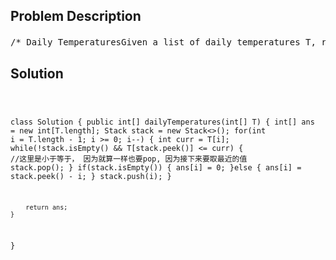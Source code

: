 <!--
<style>
  body { font-family: Arial, sans-serif; }
  .container { max-width: 100%; margin: 0 auto; padding: 10px; }
  .comment-block { max-width: 30%; background-color: #f9f9f9; padding: 10px; border-left: 5px solid #ccc; overflow-wrap: break-word; white-space: pre-wrap; }
  .code-block { background-color: #f4f4f4; padding: 10px; border: 1px solid #ddd; overflow-wrap: break-word; white-space: pre-wrap; }
</style>
-->

<div class='container'>
<h2>Problem Description</h2>
<div class='comment-block'>
<pre>
/* Daily TemperaturesGiven a list of daily temperatures T, return a list such that,for each day in the input, tells you how many days you would have to wait untila warmer temperature. If there is no future day for which this is possible, put 0 instead.For example, given the list of temperatures T = [73, 74, 75, 71, 69, 72, 76, 73],your output should be [1, 1, 4, 2, 1, 1, 0, 0].Note: The length of temperatures will be in the range [1, 30000]. Each temperature will be aninteger in the range [30, 100].*//* Solution:IntuitionConsider trying to find the next warmer occurrence at T[i]. What information (about T[j] for j > i)must we remember?Say we are trying to find T[0]. If we remembered T[10] = 50, knowing T[20] = 50 wouldn't help us,as any T[i] that has its next warmer ocurrence at T[20] would have it at T[10] instead. However,T[20] = 100 would help us, since if T[0] were 80, then T[20] might be its next warmest occurrence,while T[10] couldn't.Thus, we should remember a list of indices representing a strictly increasing list of temperatures.For example, [10, 20, 30] corresponding to temperatures [50, 80, 100]. When we get a new temperaturelike T[i] = 90,we will have [5, 30] as our list of indices (corresponding to temperatures [90, 100]).The most basic structure that will satisfy our requirements is a stack, where the top of the stackis the first value in the list,and so on.AlgorithmAs in Approach #1, process indices i in descending order. We'll keep a stack of indices such thatT[stack[-1]] < T[stack[-2]] < ...,where stack[-1] is the top of the stack, stack[-2] is second from the top, and so on; and wherestack[-1] > stack[-2] > ...;and we will maintain this invariant as we process each temperature.After, it is easy to know the next occurrence of a warmer temperature: it's simply the top index inthe stack.Here is a worked example of the contents of the stack as we work through T = [73, 74, 75, 71, 69,72, 76, 73] in reverse order,at the end of the loop (after we add T[i]). For clarity, stack only contains indices i, but we willwrite the value of T[i] besideit in brackets, such as 0 (73).When i = 7, stack = [7 (73)]. ans[i] = 0.When i = 6, stack = [6 (76)]. ans[i] = 0.When i = 5, stack = [5 (72), 6 (76)]. ans[i] = 1.When i = 4, stack = [4 (69), 5 (72), 6 (76)]. ans[i] = 1.When i = 3, stack = [3 (71), 5 (72), 6 (76)]. ans[i] = 2.When i = 2, stack = [2 (75), 6 (76)]. ans[i] = 4.When i = 1, stack = [1 (74), 2 (75), 6 (76)]. ans[i] = 1.When i = 0, stack = [0 (73), 1 (74), 2 (75), 6 (76)]. ans[i] = 1.换句话说， 就是维护一个单调栈， 到每一个点可以access到他后面所有递增店的位置*//*Time Complexity: O(N), where N is the length of T and W is the number of allowed values for T[i].Each index gets pushed and popped at most once from the stack.Space Complexity: O(W)O(W). The size of the stack is bounded as it represents strictly increasingtemperatures.*/</pre>
</div>

<h2>Solution</h2>
<div class='code-block'>
<pre><code class='language-java'>

class Solution {
    public int[] dailyTemperatures(int[] T) {
        int[] ans = new int[T.length];
        Stack<Integer> stack = new Stack<>();
        for(int i = T.length - 1; i >= 0; i--) {
            int curr = T[i];
            while(!stack.isEmpty() && T[stack.peek()] <= curr) { //这里是小于等于， 因为就算一样也要pop, 因为接下来要取最近的值
                stack.pop();
            }
            if(stack.isEmpty()) {
                ans[i] = 0;
            }else {
                ans[i] = stack.peek() - i;
            }
            stack.push(i);
        }
        
        return ans;
    }
}

</code></pre>
</div>
</div>
